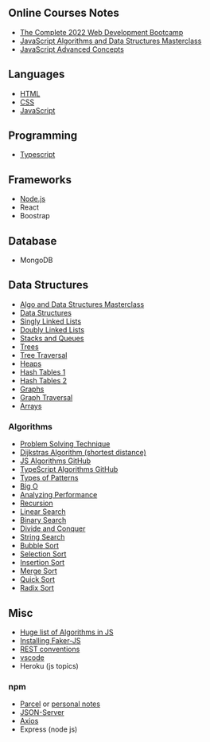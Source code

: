 ## Online Courses Notes
- [The Complete 2022 Web Development Bootcamp](https://www.udemy.com/course/the-complete-web-development-bootcamp/)
- [JavaScript Algorithms and Data Structures Masterclass](https://www.udemy.com/course/js-algorithms-and-data-structures-masterclass/learn/lecture/11382102?start=1#notes)
- [JavaScript Advanced Concepts](https://github.com/Cwarcup/notes/blob/b9050fa0b0e0c58d873db958083a637ec2e80d1a/root/JS/javascript-advanced-concepts)

## Languages
- [HTML](palceholder)
- [CSS](https://github.com/Cwarcup/notes/root/css/Basic-css.md)
- [JavaScript](https://github.com/Cwarcup/notes/tree/main/root/JS)

## Programming
- [Typescript](https://github.com/Cwarcup/notes/blob/main/root/typescript/README.md)

## Frameworks
- [Node.js](https://github.com/Cwarcup/notes/root/nodejs/README.md)
- React
- Boostrap

## Database
- MongoDB
  
## Data Structures
- [Algo and Data Structures Masterclass](https://github.com/Cwarcup/code-notes/blob/0d3d0c157ddb1d075469516325cf3340e81066a1/Algo-Data-Structures-Masterclass)
- [Data Structures](https://github.com/Cwarcup/code-notes/blob/4476d44e7d32c886c9168b97e876e71123fe1d74/Data-Structures) 
- [Singly Linked Lists](https://github.com/Cwarcup/notes/blob/7acc138be1e93232fb8a040125d41163be14d6c4/root/Data-Structures/2-singly-linked-lists.md#L1)
- [Doubly Linked Lists](https://github.com/Cwarcup/notes/blob/7acc138be1e93232fb8a040125d41163be14d6c4/root/Data-Structures/3-doubly-linked-lists.md)
- [Stacks and Queues](https://github.com/Cwarcup/notes/blob/7acc138be1e93232fb8a040125d41163be14d6c4/root/Data-Structures/4-stacks-queues.md)
- [Trees](https://github.com/Cwarcup/notes/blob/7acc138be1e93232fb8a040125d41163be14d6c4/root/Data-Structures/5-Trees.md)
- [Tree Traversal](https://github.com/Cwarcup/notes/blob/7acc138be1e93232fb8a040125d41163be14d6c4/root/Data-Structures/6-tree-traversal.md)
- [Heaps](https://github.com/Cwarcup/notes/blob/7acc138be1e93232fb8a040125d41163be14d6c4/root/Data-Structures/7-heaps.md)
- [Hash Tables 1](https://github.com/Cwarcup/notes/blob/7acc138be1e93232fb8a040125d41163be14d6c4/root/Data-Structures/8-hash-tables.md)
- [Hash Tables 2](https://github.com/Cwarcup/notes/blob/7acc138be1e93232fb8a040125d41163be14d6c4/root/Data-Structures/hash-tables.md)
- [Graphs](https://github.com/Cwarcup/notes/blob/7acc138be1e93232fb8a040125d41163be14d6c4/root/Data-Structures/9-graphs.md)
- [Graph Traversal](https://github.com/Cwarcup/notes/blob/7acc138be1e93232fb8a040125d41163be14d6c4/root/Data-Structures/10-graph-traversal.md)
- [Arrays](https://github.com/Cwarcup/notes/blob/7acc138be1e93232fb8a040125d41163be14d6c4/root/Data-Structures/arrays.md)


### Algorithms
- [Problem Solving Technique](https://github.com/Cwarcup/notes/blob/main/root/Algorithms-Masterclass/3-Problem-Solving.md)
- [Dijkstras Algorithm (shortest distance)](https://github.com/Cwarcup/code-notes/blob/4f2efbacbbcdc5647096099caeeb5fd5d596ed97/javascript-advanced-concepts)
- [JS Algorithms GitHub](https://github.com/trekhleb/javascript-algorithms)
- [TypeScript Algorithms GitHub](https://github.com/sb-js/typescript-algorithms)
- [Types of Patterns](https://github.com/Cwarcup/notes/blob/b9050fa0b0e0c58d873db958083a637ec2e80d1a/root/Algorithms-Masterclass/4-Problem-Solving-Patterns.md#L1)
- [Big O](https://github.com/Cwarcup/notes/blob/b9050fa0b0e0c58d873db958083a637ec2e80d1a/root/Algorithms-Masterclass/1-BigO.md)
- [Analyzing Performance](https://github.com/Cwarcup/notes/blob/064366b7fbd796d35bbe140b94810fd1cb796e4a/root/Algorithms-Masterclass/2-Analyzing-Performance-Arrays-Objects.md)
- [Recursion](https://github.com/Cwarcup/notes/blob/b9050fa0b0e0c58d873db958083a637ec2e80d1a/root/Algorithms-Masterclass/4-Problem-Solving-Patterns.md)
- [Linear Search](https://github.com/Cwarcup/notes/blob/main/root/Algorithms-Masterclass/6-searching-algo.md#linear-search)
- [Binary Search](https://github.com/Cwarcup/notes/blob/main/root/Algorithms-Masterclass/6-searching-algo.md#binary-search)
- [Divide and Conquer](https://github.com/Cwarcup/notes/blob/main/root/Algorithms-Masterclass/6-searching-algo.md#binary-search)
- [String Search](https://github.com/Cwarcup/notes/blob/main/root/Algorithms-Masterclass/6-searching-algo.md#binary-search-pseudocode)
- [Bubble Sort](https://github.com/Cwarcup/notes/blob/main/root/Algorithms-Masterclass/7-sorting-algorithms-bubble.md#bubble-sort)
- [Selection Sort](https://github.com/Cwarcup/notes/blob/main/root/Algorithms-Masterclass/8-Selection-Sort.md#selection-sort)
- [Insertion Sort](https://github.com/Cwarcup/notes/blob/main/root/Algorithms-Masterclass/9-insertion-sort.md#insertion-sort)
- [Merge Sort](https://github.com/Cwarcup/notes/blob/main/root/Algorithms-Masterclass/11-Merge-Sort.md#merge-sort)
- [Quick Sort](https://github.com/Cwarcup/notes/blob/main/root/Algorithms-Masterclass/12-quick-sort.md#quick-sort)
- [Radix Sort](https://github.com/Cwarcup/notes/blob/main/root/Algorithms-Masterclass/13-Radix-sort.md#radix-sort)

## Misc
- [Huge list of Algorithms in JS](https://github.com/trekhleb/javascript-algorithms)
- [Installing Faker-JS](https://github.com/Cwarcup/notes/blob/main/root/typescript/design-pattern/design-pattern.md#design-pattern)
- [REST conventions](https://github.com/Cwarcup/web-framework-typescript-app/blob/main/web-framework-app.md#rest-conventions)
- [vscode](https://github.com/Cwarcup/notes/root/vscode)
- Heroku (js topics)

### npm 
- [Parcel](https://parceljs.org/docs/) or [personal notes](https://github.com/Cwarcup/web-framework-typescript-app/blob/main/web-framework-app.md#web-framework-notes)
- [JSON-Server](https://github.com/Cwarcup/web-framework-typescript-app/blob/main/web-framework-app.md#adding-json-server)
- [Axios](https://axios-http.com/docs/intro)
- Express (node js)